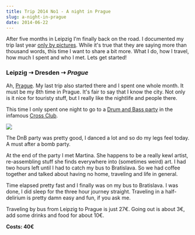 ```yaml
---
title: Trip 2014 No1 - A night in Prague
slug: a-night-in-prague
date: 2014-06-22
---
```


After five months in Leipzig I'm finally back on the road. I documented my trip
last year [only by pictures](/travel). While it's true
that they are saying more than thousand words, this time I want to share a bit
more. What I do, how I travel, how much I spent and who I met. Lets get started!

### Leipzig ⇢ Dresden ⇢ _Prague_

Ah, [Prague](/travel#Prague). My last
trip also started there and I spent one whole month. It must be my 8th time in
Prague. It's fair to say that I know the city. Not only is it nice for touristy
stuff, but I really like the nightlife and people there.

This time I only spent one night to go to a [Drum and Bass party](http://www.crossclub.cz/cs/program/3224-imperialistic-night-cechy-a-morava-united-prihlaseni-na-udalost-na-fb-jako-zucastnim-se-zdarma-free/)
in the infamous [Cross Club](http://www.crossclub.cz/en/contact/).

![](/travel-pictures/Czech-Republic/Prague/100_0991.JPG)

The DnB party was pretty good, I danced a lot and so do my legs feel today. A
must after a bomb party.

At the end of the party I met Martina. She happens to be a really kewl artist,
re-assembling stuff she finds everywhere into (sometimes weird) art. I had two
hours left until I had to catch my bus to Bratislava. So we had coffee together
and talked about having no home, traveling and life in general.

Time elapsed pretty fast and I finally was on my bus to Bratislava. I was done,
I did sleep for the three hour journey straight. Traveling in a half-delirium is
pretty damn easy and fun, if you ask me.

Traveling by bus from Leipzig to Prague is just 27€. Going out is about 3€, add
some drinks and food for about 10€.

**Costs: 40€**
